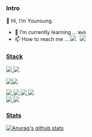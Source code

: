 ### Intro

👋 Hi, I’m Younsung.
- 🌱 I’m currently learning ... `Web`
- 📫 How to reach me ...  <a href="mailto:dev.ellie7@gmail.com"></a> <a href="https://ysyschoi.notion.site/Younsung-Ellie-Choi-ffdd25cdfade45be9836b5c75776c5f8" target="_blank"/>
 <img src="https://img.shields.io/badge/Notion-424242?style=flat-square&logo=Notion&logoColor=white"/><img
src="https://img.shields.io/badge/Gmail-d14836?style=flat-square&logo=Gmail&logoColor=white&link=mailto:dev.ellie7@gmail.com"
style="height : auto; margin-left : 10px; margin-right : 10px;"/>
<!-- 
[![Hits](https://hits.seeyoufarm.com/api/count/incr/badge.svg?url=https%3A%2F%2Fgithub.com%2Fzzsza)](https://hits.seeyoufarm.com) 
[![Solved.ac 프로필](http://mazassumnida.wtf/api/mini/generate_badge?boj=ipatlove7)](https://github.com/mazassumnida/mazassumnida)
 
  -->
  
 
 ### Stack



<img src="https://img.shields.io/badge/Python-3776AB?style=flat-square&logo=Python&logoColor=white"/>
<img src="https://img.shields.io/badge/Flask-000000?style=flat-square&logo=Flask&logoColor=white"/>
 


<img src="https://img.shields.io/badge/MySQL-4479A1?style=flat-square&logo=MySQL&logoColor=white"/><img src="https://img.shields.io/badge/SQLite-424242?style=flat-square&logo=SQLite&logoColor=177FC4"/>
<!--   <img src="https://img.shields.io/badge/MongoDB-47A248?style=flat-square&logo=MongoDB&logoColor=white"/>  -->
  
  
<img src="https://img.shields.io/badge/Node.js-339933?style=flat-square&logo=Node.js&logoColor=white"/>
<img src="https://img.shields.io/badge/html-E34F26?style=flat-square&logo=html5&logoColor=white"/>
<img src="https://img.shields.io/badge/css-1572B6?style=flat-square&logo=css3&logoColor=white">
<img src="https://img.shields.io/badge/javascript-F7DF1E?style=flat-square&logo=javascript&logoColor=black"/>
<!-- <img src="https://img.shields.io/badge/react-61DAFB?style=flat-square&logo=react&logoColor=black"/> -->





</br>
<img src="https://img.shields.io/badge/linux-FCC624?style=flat-square&logo=linux&logoColor=black"/>
<img src="https://img.shields.io/badge/github-181717?style=flat-square&logo=github&logoColor=white"/>


<!-- <img src="https://img.shields.io/badge/apache tomcat-F8DC75?style=for-the-badge&logo=apachetomcat&logoColor=white"> -->

<!--
**ellie-ys/ellie-ys** is a ✨ _special_ ✨ repository because its `README.md` (this file) appears on your GitHub profile.

Here are some ideas to get you started:

- 🔭 I’m currently working on ...

- 👯 I’m looking to collaborate on ...
- 🤔 I’m looking for help with ...
- 💬 Ask me about ...
- 📫 How to reach me: ...
- 😄 Pronouns: ...
- ⚡ Fun fact: ...
-->
### Stats
  
<!-- [![Top Langs](https://github-readme-stats.vercel.app/api/top-langs/?username=ellie-ys&layout=compact&theme=tokyonight)](https://github.com/ellie-ys) -->
  ![Anurag's github stats](https://github-readme-stats.vercel.app/api?username=ellie-ys&show_icons=true&theme=tokyonight)


  

